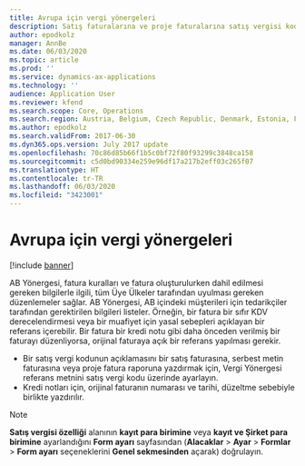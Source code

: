 ```yaml
---
title: Avrupa için vergi yönergeleri
description: Satış faturalarına ve proje faturalarına satış vergisi kodu açıklaması eklemeyi seçebilirsiniz. Satış faturalarına, serbest metin faturalarına ve proje faturalarına referans numaraları yazdırabilirsiniz.
author: epodkolz
manager: AnnBe
ms.date: 06/03/2020
ms.topic: article
ms.prod: ''
ms.service: dynamics-ax-applications
ms.technology: ''
audience: Application User
ms.reviewer: kfend
ms.search.scope: Core, Operations
ms.search.region: Austria, Belgium, Czech Republic, Denmark, Estonia, Finland, France, Germany, Hungary, Latvia, Lithuania, Netherlands, Norway, Poland, Spain, Sweden, Switzerland, Turkey, United Kingdom
ms.author: epodkolz
ms.search.validFrom: 2017-06-30
ms.dyn365.ops.version: July 2017 update
ms.openlocfilehash: 70c86d85b66f1b5c0bf72f80f93299c3848ca158
ms.sourcegitcommit: c5d0bd90334e259e96df17a217b2eff03c265f07
ms.translationtype: HT
ms.contentlocale: tr-TR
ms.lasthandoff: 06/03/2020
ms.locfileid: "3423001"
---
```

# <a name="tax-directives-for-europe"></a>Avrupa için vergi yönergeleri

[!include [banner](../includes/banner.md)]

AB Yönergesi, fatura kuralları ve fatura oluşturulurken dahil edilmesi gereken bilgilerle ilgili, tüm Üye Ülkeler tarafından uyulması gereken düzenlemeler sağlar. AB Yönergesi, AB içindeki müşterileri için tedarikçiler tarafından gerektirilen bilgileri listeler. Örneğin, bir fatura bir sıfır KDV derecelendirmesi veya bir muafiyet için yasal sebepleri açıklayan bir referans içerebilir. Bir fatura bir kredi notu gibi daha önceden verilmiş bir faturayı düzenliyorsa, orijinal faturaya açık bir referans yapılması gerekir.

- Bir satış vergi kodunun açıklamasını bir satış faturasına, serbest metin faturasına veya proje fatura raporuna yazdırmak için, Vergi Yönergesi referans metnini satış vergi kodu üzerinde ayarlayın.
- Kredi notları için, orijinal faturanın numarası ve tarihi, düzeltme sebebiyle birlikte yazdırılır.

> [!NOTE]
> **Satış vergisi özelliği** alanının **kayıt para birimine** veya **kayıt ve Şirket para birimine** ayarlandığını **Form ayarı** sayfasından (**Alacaklar** > **Ayar** > **Formlar** > **Form ayarı** seçeneklerini **Genel sekmesinden** açarak) doğrulayın.
